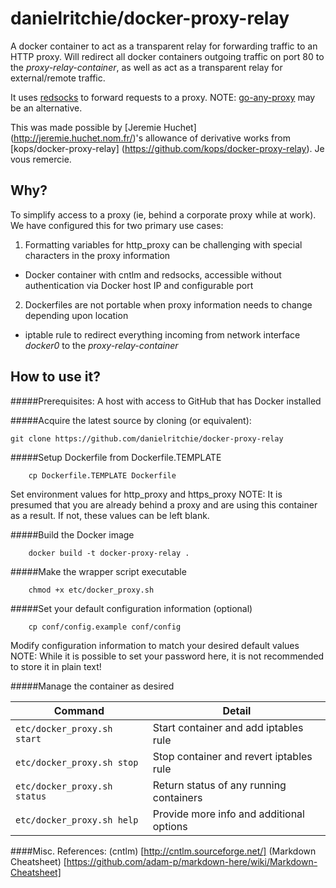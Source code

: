 danielritchie/docker-proxy-relay
==================

A docker container to act as a transparent relay for forwarding traffic to an HTTP proxy.  Will redirect all docker containers outgoing traffic on port 80 to the _proxy-relay-container_, as well as act as a transparent relay for external/remote traffic.

It uses [redsocks](https://github.com/darkk/redsocks) to forward requests to a proxy. NOTE: [go-any-proxy](https://github.com/ryanchapman/go-any-proxy) may be an alternative.

This was made possible by [Jeremie Huchet] (http://jeremie.huchet.nom.fr/)'s allowance of derivative works from [kops/docker-proxy-relay] (https://github.com/kops/docker-proxy-relay).  Je vous remercie.


## Why?

To simplify access to a proxy (ie, behind a corporate proxy while at work).  We have configured this for two primary use cases:

1. Formatting variables for http_proxy can be challenging with special characters in the proxy information
  * Docker container with cntlm and redsocks, accessible without authentication via Docker host IP and configurable port
2. Dockerfiles are not portable when proxy information needs to change depending upon location
  * iptable rule to redirect everything incoming from network interface _docker0_ to the _proxy-relay-container_

## How to use it?

#####Prerequisites:
A host with access to GitHub that has Docker installed

#####Acquire the latest source by cloning (or equivalent):
```
git clone https://github.com/danielritchie/docker-proxy-relay
```

#####Setup Dockerfile from Dockerfile.TEMPLATE
```
	cp Dockerfile.TEMPLATE Dockerfile
```				
Set environment values for http_proxy and https_proxy
NOTE: It is presumed that you are already behind a proxy and are using this container as a result.  If not, these values can be left blank.
	
#####Build the Docker image
```
	docker build -t docker-proxy-relay .
```
#####Make the wrapper script executable
```
	chmod +x etc/docker_proxy.sh
```
#####Set your default configuration information (optional)
```
	cp conf/config.example conf/config
```
Modify configuration information to match your desired default values
NOTE: While it is possible to set your password here, it is not recommended to store it in plain text!
	
#####Manage the container as desired

Command | Detail
---------------------------|----------------------------------
`etc/docker_proxy.sh start` | Start container and add iptables rule
`etc/docker_proxy.sh stop` | Stop container and revert iptables rule
`etc/docker_proxy.sh status` | Return status of any running containers
`etc/docker_proxy.sh help` |  Provide more info and additional options


####Misc. References:
(cntlm) [http://cntlm.sourceforge.net/]
(Markdown Cheatsheet) [https://github.com/adam-p/markdown-here/wiki/Markdown-Cheatsheet]
